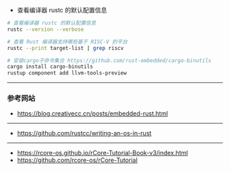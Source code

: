 * 查看编译器 rustc 的默认配置信息
```bash
# 查看编译器 rustc 的默认配置信息
rustc --version --verbose

# 查看 Rust 编译器支持哪些基于 RISC-V 的平台
rustc --print target-list | grep riscv

# 安装cargo子命令集合 https://github.com/rust-embedded/cargo-binutils
cargo install cargo-binutils 
rustup component add llvm-tools-preview
```

--- 
### 参考网站
* https://blog.creativecc.cn/posts/embedded-rust.html
---
* https://github.com/rustcc/writing-an-os-in-rust
---
* https://rcore-os.github.io/rCore-Tutorial-Book-v3/index.html
* https://github.com/rcore-os/rCore-Tutorial
